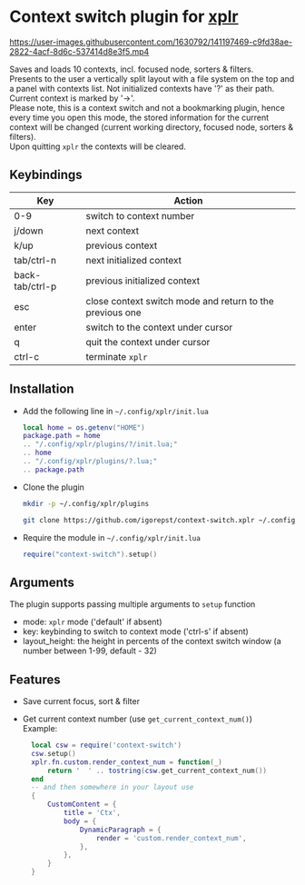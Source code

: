 # Context switch plugin for [xplr](https://xplr.dev)

https://user-images.githubusercontent.com/1630792/141197469-c9fd38ae-2822-4acf-8d6c-537414d8e3f5.mp4

Saves and loads 10 contexts, incl. focused node, sorters & filters.<br/>
Presents to the user a vertically split layout with a file system on the top and
a panel with contexts list. Not initialized contexts have '?' as their path.
Current context is marked by '->'.<br/>
Please note, this is a context switch and not a bookmarking plugin, hence every time
you open this mode, the stored information for the current context will be changed
(current working directory, focused node, sorters & filters).<br/>
Upon quitting `xplr` the contexts will be cleared.

## Keybindings

| Key             | Action                                                   |
| --------------- | -------------------------------------------------------- |
| 0-9             | switch to context number                                 |
| j/down          | next context                                             |
| k/up            | previous context                                         |
| tab/ctrl-n      | next initialized context                                 |
| back-tab/ctrl-p | previous initialized context                             |
| esc             | close context switch mode and return to the previous one |
| enter           | switch to the context under cursor                       |
| q               | quit the context under cursor                            |
| ctrl-c          | terminate `xplr`                                         |

## Installation

- Add the following line in `~/.config/xplr/init.lua`

  ```lua
  local home = os.getenv("HOME")
  package.path = home
  .. "/.config/xplr/plugins/?/init.lua;"
  .. home
  .. "/.config/xplr/plugins/?.lua;"
  .. package.path
  ```

- Clone the plugin

  ```bash
  mkdir -p ~/.config/xplr/plugins

  git clone https://github.com/igorepst/context-switch.xplr ~/.config/xplr/plugins/context-switch
  ```

- Require the module in `~/.config/xplr/init.lua`

  ```lua
  require("context-switch").setup()
  ```

## Arguments

The plugin supports passing multiple arguments to `setup` function

- mode: `xplr` mode ('default' if absent)
- key: keybinding to switch to context mode ('ctrl-s' if absent)
- layout_height: the height in percents of the context switch window (a number between 1-99, default - 32)

## Features

- Save current focus, sort & filter
- Get current context number (use `get_current_context_num()`)<br/>
  Example:

  ```lua
    local csw = require('context-switch')
    csw.setup()
    xplr.fn.custom.render_context_num = function(_)
        return '  ' .. tostring(csw.get_current_context_num())
    end
    -- and then somewhere in your layout use
    {
        CustomContent = {
            title = 'Ctx',
            body = {
                DynamicParagraph = {
                    render = 'custom.render_context_num',
                },
            },
        }
    }
  ```
